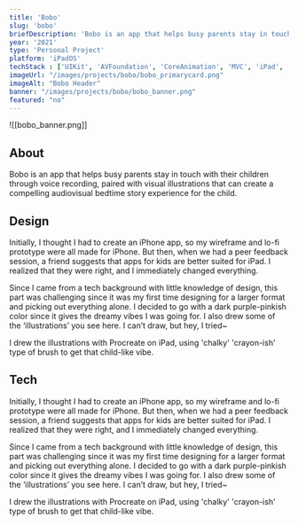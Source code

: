 ```yaml
---
title: 'Bobo'
slug: 'bobo'
briefDescription: 'Bobo is an app that helps busy parents stay in touch with their children through voice recording, paired with visual illustrations.'
year: '2021'
type: 'Personal Project'
platform: 'iPadOS'
techStack : ['UIKit', 'AVFoundation', 'CoreAnimation', 'MVC', 'iPad', 'CoreData']
imageUrl: "/images/projects/bobo/bobo_primarycard.png"
imageAlt: "Bobo Header"
banner: "/images/projects/bobo/bobo_banner.png"
featured: "no"
---
```


![[bobo_banner.png]]

## About
Bobo is an app that helps busy parents stay in touch with their children through voice recording, paired with visual illustrations that can create a compelling audiovisual bedtime story experience for the child.

## Design
Initially, I thought I had to create an iPhone app, so my wireframe and lo-fi prototype were all made for iPhone. But then, when we had a peer feedback session, a friend suggests that apps for kids are better suited for iPad. I realized that they were right, and I immediately changed everything.

Since I came from a tech background with little knowledge of design, this part was challenging since it was my first time designing for a larger format and picking out everything alone. I decided to go with a dark purple-pinkish color since it gives the dreamy vibes I was going for. I also drew some of the ‘illustrations’ you see here. I can’t draw, but hey, I tried~

I drew the illustrations with Procreate on iPad, using 'chalky' 'crayon-ish' type of brush to get that child-like vibe.

## Tech
Initially, I thought I had to create an iPhone app, so my wireframe and lo-fi prototype were all made for iPhone. But then, when we had a peer feedback session, a friend suggests that apps for kids are better suited for iPad. I realized that they were right, and I immediately changed everything.

Since I came from a tech background with little knowledge of design, this part was challenging since it was my first time designing for a larger format and picking out everything alone. I decided to go with a dark purple-pinkish color since it gives the dreamy vibes I was going for. I also drew some of the ‘illustrations’ you see here. I can’t draw, but hey, I tried~

I drew the illustrations with Procreate on iPad, using 'chalky' 'crayon-ish' type of brush to get that child-like vibe.